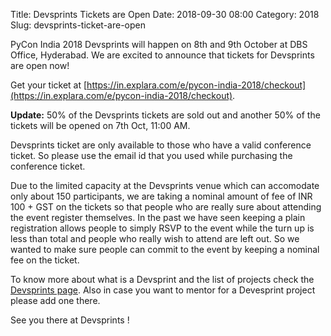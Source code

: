 Title: Devsprints Tickets are Open
Date: 2018-09-30 08:00
Category: 2018
Slug: devsprints-ticket-are-open

PyCon India 2018 Devsprints will happen on 8th and 9th October at DBS Office, Hyderabad. We are excited to announce that tickets for Devsprints are open now!
<!-- PELICAN_END_SUMMARY -->

Get your ticket at [https://in.explara.com/e/pycon-india-2018/checkout](https://in.explara.com/e/pycon-india-2018/checkout).

**Update:** 50% of the Devsprints tickets are sold out and another 50% of the tickets will be opened on 7th Oct, 11:00 AM.

Devsprints ticket are only available to those who have a valid conference ticket. So please use the email id that you used while purchasing the conference ticket.

Due to the limited capacity at the Devsprints venue which can accomodate only about 150 participants, we are taking a nominal amount of fee of INR 100 + GST on the tickets so that people who are really sure about attending the event register themselves. In the past we have seen keeping a plain registration allows people to simply RSVP to the event while the turn up is less than total and people who really wish to attend are left out. So we wanted to make sure people can commit to the event by keeping a nominal fee on the ticket.

To know more about what is a Devsprint and the list of projects check the [Devsprints page](https://in.pycon.org/cfp/devsprint-2018/proposals/). Also in case you want to mentor for a Devesprint project please add one there.

See you there at Devsprints !